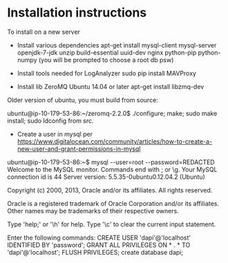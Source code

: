 # Installation instructions

To install on a new server

* Install various dependencies
apt-get install mysql-client mysql-server openjdk-7-jdk unzip build-essential uuid-dev nginx python-pip python-numpy
(you will be prompted to choose a root db psw)

* Install tools needed for LogAnalyzer
sudo pip install MAVProxy

* Install lib ZeroMQ
Ubuntu 14.04 or later
apt-get install libzmq-dev

Older version of ubuntu, you must build from source:

ubuntu@ip-10-179-53-86:~/zeromq-2.2.0$ ./configure; make; sudo make install; sudo ldconfig
from src.

* Create a user in mysql per https://www.digitalocean.com/community/articles/how-to-create-a-new-user-and-grant-permissions-in-mysql

ubuntu@ip-10-179-53-86:~$ mysql --user=root --password=REDACTED
Welcome to the MySQL monitor.  Commands end with ; or \g.
Your MySQL connection id is 44
Server version: 5.5.35-0ubuntu0.12.04.2 (Ubuntu)

Copyright (c) 2000, 2013, Oracle and/or its affiliates. All rights reserved.

Oracle is a registered trademark of Oracle Corporation and/or its
affiliates. Other names may be trademarks of their respective
owners.

Type 'help;' or '\h' for help. Type '\c' to clear the current input statement.

Enter the following commands:
CREATE USER 'dapi'@'localhost' IDENTIFIED BY 'password';
GRANT ALL PRIVILEGES ON * . * TO 'dapi'@'localhost';
FLUSH PRIVILEGES;
create database dapi;


